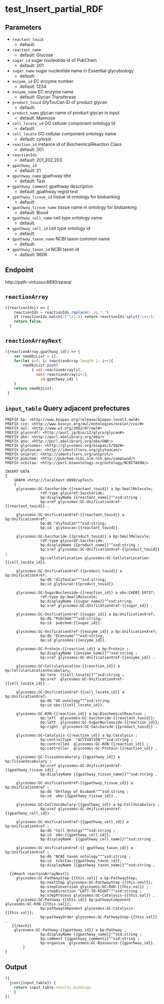 # test_Insert_partial_RDF

## Parameters
* `reactant_touid`
	* default: 
* `reactant_name`
	* default: Glucose
* `sugar_id` sugar nucleotide id of PubChem
    * default: 201    
* `sugar_name` sugar nucleotide name in Essential glycobiology
	* default: 
* `enzyme_id` EC enzyme number
	* default: 1234
* `enzyme_name` EC enzyme name    
	* default: Glycan Transferase
* `product_touid` GlyTouCan ID of product glycan
	* default:
* `product_name` glycan name of product  glycan in input
	* default: Mannose  
* `cell_locate_id` GO cellular component ontology Id
    * default:
* `cell_locate` GO cellular component ontology name
    * default: cytosol
* `reaction_id` instance id of BiochemicalReaction Class
	* default: 201
* `reactionIds`
	* default: 201,202,203    
* `gpathway_id`
	* default: 21
* `gpathway_name` gpathway title    
    * default: Test 
* `gpathway_comment` gpathway description
	* default: gpathway regist test
* `gpathway_tissue_id` tissue id ontology for biobanking
	* default: 
* `gpathway_tissue_name` tissue name in ontology for biobanking
	* default: Blood
* `gpathway_cell_name` cell type ontology name
	* default: 
* `gpathway_cell_id` cell type ontology id    
    * default: 
* `gpathway_taxon_name` NCBI taxon common name
	* default:
* `gpathway_taxon_id` NCBI taxon id
	* default: 9606
## Endpoint
http://path-virtuoso:8890/sparql

## `reactionArray`
```javascript
({reactionIds}) => {
    reactionIds = reactionIds.replace(/,/g," ")
    if (reactionIds.match(/[^\s]/)) return reactionIds.split(/\s+/);
    return false;
  }
```
## `reactionArrayNext`
```javascript
({reactionArray,gpathway_id}) => {
	var newObjList = [];
    for(let i=0; i< reactionArray.length-1; i++){
    	newObjList.push(
        	{ val:reactionArray[i],
              next:reactionArray[i+1],
                id:gpathway_id} )
    }
    return newObjList;
 }
```

## `input_table` Query adjacent prefectures

```sparql
PREFIX bp: <http://www.biopax.org/release/biopax-level3.owl#>
PREFIX cco: <http://www.biocyc.org/owl/ontologies/ocelot/cco/#>
PREFIX owl: <http://www.w3.org/2002/07/owl#>
PREFIX glycordf: <http://purl.jp/bio/12/glyco/glycan#>
PREFIX obo: <http://purl.obolibrary.org/obo/>
PREFIX gno: <http://purl.obolibrary.org/obo/GNO:>
PREFIX glycosmos: <http://glycosmos.org/biopax/1/562#>
PREFIX glytoucan: <http://identifiers.org/glytoucan/>
PREFIX uniprot: <http://identifiers.org/uniprot/>
PREFIX pubchem: <http://pubchem.ncbi.nlm.nih.gov/compound/>
PREFIX ncbitax: <http://purl.bioontology.org/ontology/NCBITAXON/>

INSERT DATA
{
    GRAPH <http://localhost:8890/upTest>
    {
   	 glycosmos:GC-Saccharide-{{reactant_touid}} a bp:SmallMolecule;
                rdf:type glycordf:Saccharide;	
                bp:displayName {{reactant_name}}^^xsd:string ;
                bp:xref glycosmos:GC-UnificationXref-{{reactant_touid}} .
     
     glycosmos:GC-UnificationXref-{{reactant_touid}} a bp:UnificationXref;
                bp:db "GlyTouCan"^^xsd:string;
                bp:id  glytoucan:{{reactant_touid}}.
                
     glycosmos:GC-Saccharide-{{product_touid}} a bp:SmallMolecule;
                rdf:type glycordf:Saccharide;
                bp:displayName {{product_name}}^^xsd:string ;
                bp:xref glycosmos:GC-UnificationXref-{{product_touid}} ;
                bp:cellularLocation glycosmos:GC-CellularLocation-{{cell_locate_id}}.

     glycosmos:GC-UnificationXref-{{product_touid}} a bp:UnificationXref;
                bp:db "GlyTouCan"^^xsd:string;
                bp:id glytoucan:{{product_touid}}. 
                
     glycosmos:GC-SugarNucleoside-{{reaction_id}} a obo:CHEBI_59737;
                rdf:type bp:SmallMolecule;
                bp:displayName {{sugar_name}}^^xsd:string;
                bp:xref glycosmos:GC-UnificationXref-{{sugar_id}} .           
     
     glycosmos:GC-UnificationXref-{{sugar_id}} a bp:UnificationXref;
                bp:db "PubChem"^^xsd:string;
                bp:id  pubchem:{{sugar_id}}.     
     
     glycosmos:GC-UnificationXref-{{enzyme_id}} a bp:UnificationXref;
                bp:db "ECenzyme"^^xsd:string;
                bp:id glycosmos:{{enzyme_id}}.
                
     glycosmos:GC-Protein-{{reaction_id}} a bp:Protein ; 
                bp:displayName {{enzyme_name}}^^xsd:string ;
                bp:xref glycosmos:GC-UnificationXref-{{enzyme_id}} .
     
     glycosmos:GC-CellularLocation-{{reaction_id}} a bp:CellularLocationVocabulary;
                bp:term  {{cell_locate}}^^xsd:string ;
                bp:xref  glycosmos:GC-UnificationXref-{{cell_locate_id}} .           

     glycosmos:GC-UnificationXref-{{cell_locate_id}} a bp:UnificationXref;             
                bp:db "GO ontology"^^xsd:string;
                bp:id obo:{{cell_locate_id}}.

     glycosmos:GC-RXN-{{reaction_id}} a bp:BiochemicalReaction ;
                bp:left  glycosmos:GC-Saccharide-{{reactant_touid}};
                bp:left  glycosmos:GC-SugarNucleoside-{{reaction_id}};
                bp:right  glycosmos:GC-Saccharide-{{product_touid}} .      

     glycosmos:GC-Catalysis-{{reaction_id}} a bp:Catalysis ;
                bp:controlType  "ACTIVATION"^^xsd:string ;
                bp:controlled  glycosmos:GC-RXN-{{reaction_id}} ;
                bp:controller  glycosmos:GC-Protein-{{reaction_id}} .           
     
     glycosmos:GC-TissueVocaburaly-{{gpathway_id}} a bp:TissueVocabulary ;
                bp:xref glycosmos:GC-UnificationXref-{{gpathway_tissue_id}} ;
                bp:displayName {{gpathway_tissue_name}}^^xsd:string .

     glycosmos:GC-UnificationXref-{{gpathway_tissue_id}} a bp:UnificationXref ;
                bp:db "Ontlogy of Biobank"^^xsd:string ;
                bp:id  obo:{{gpathway_tissue_id}} . 
                
     glycosmos:GC-CellVocabulary-{{gpathway_id}} a bp:CellVocabulary ;
                bp:xref glycosmos:GC-UnificationXref-{{gpathway_cell_id}} .           
                
     glycosmos:GC-UnificationXref-{{gpathway_cell_id}} a bp:UnificationXref ;
                bp:db "Cell Ontolgy"^^xsd:string ;
                bp:id  obo:{{gpathway_cell_id}};
                bp:displayName  {{gpathway_cell_name}}^^xsd:string .           
             
     glycosmos:GC-UnificationXref-{{ gpathway_taxon_id}} a bp:UnificationXref ;
                bp:db "NCBI taxon ontology"^^xsd:string ;
                bp:id  ncbitax:{{gpathway_taxon_id}};
                bp:displayName {{gpathway_taxon_name}}^^xsd:string . 
                
  {{#each reactionArrayNext}}
     glycosmos:GC-PathwayStep-{{this.val}} a bp:PathwayStep;
	    		bp:nextStep glycosmos:GC-PathwayStep-{{this.next}};
	    		bp:stepConversion glycosmos:GC-RXN-{{this.val}} ;
	    		bp:stepDirection "LEFT-TO-RIGHT"^^xsd:string ;
	    		bp:stepProcess glycosmos:GC-Catalysis-{{this.val}} .
     glycosmos:GC-Pathway-{{this.id}} bp:pathwayComponent glycosmos:GC-RXN-{{this.val}};
                bp:pathwayComponent glycosmos:GC-Catalysis-{{this.val}};
                bp:pathwayOrder glycosmos:GC-PathwayStep-{{this.val}} .
   {{/each}}
    glycosmos:GC-Pathway-{{gpathway_id}} a bp:Pathway ;
                bp:displayName {{gpathway_name}}^^xsd:string ;
                bp:comment {{gpathway_comment}}^^xsd:string ;
                bp:organism  glycosmos:GC-Biosource-{{gpathway_id}}.
        }
}
```

## Output

```javascript
({
  json({input_table}) {
    return input_table.results.bindings
    }
})
```